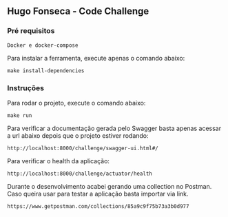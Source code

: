 ## Hugo Fonseca - Code Challenge

### Pré requisitos

```
Docker e docker-compose
```

Para instalar a ferramenta, execute apenas o comando abaixo:  

```
make install-dependencies
```

### Instruções

Para rodar o projeto, execute o comando abaixo: 

```
make run
```

Para verificar a documentação gerada pelo Swagger basta apenas acessar a url
abaixo depois que o projeto estiver rodando: 

```
http://localhost:8000/challenge/swagger-ui.html#/
```

Para verificar o health da aplicação:

```
http://localhost:8000/challenge/actuator/health
```

Durante o desenvolvimento acabei gerando uma collection no Postman. Caso queira
usar para testar a aplicação basta importar via link. 

```
https://www.getpostman.com/collections/85a9c9f75b73a3b0d977
```



